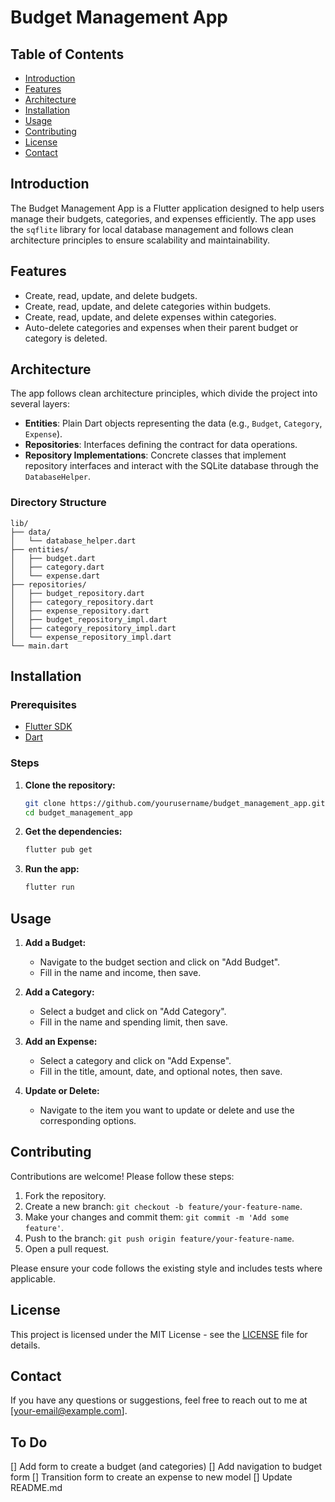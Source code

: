 # Budget Management App

## Table of Contents

- [Introduction](#introduction)
- [Features](#features)
- [Architecture](#architecture)
- [Installation](#installation)
- [Usage](#usage)
- [Contributing](#contributing)
- [License](#license)
- [Contact](#contact)

## Introduction

The Budget Management App is a Flutter application designed to help users manage their budgets, categories, and expenses efficiently. The app uses the `sqflite` library for local database management and follows clean architecture principles to ensure scalability and maintainability.

## Features

- Create, read, update, and delete budgets.
- Create, read, update, and delete categories within budgets.
- Create, read, update, and delete expenses within categories.
- Auto-delete categories and expenses when their parent budget or category is deleted.

## Architecture

The app follows clean architecture principles, which divide the project into several layers:

- **Entities**: Plain Dart objects representing the data (e.g., `Budget`, `Category`, `Expense`).
- **Repositories**: Interfaces defining the contract for data operations.
- **Repository Implementations**: Concrete classes that implement repository interfaces and interact with the SQLite database through the `DatabaseHelper`.

### Directory Structure

```
lib/
├── data/
│   └── database_helper.dart
├── entities/
│   ├── budget.dart
│   ├── category.dart
│   └── expense.dart
├── repositories/
│   ├── budget_repository.dart
│   ├── category_repository.dart
│   ├── expense_repository.dart
│   ├── budget_repository_impl.dart
│   ├── category_repository_impl.dart
│   └── expense_repository_impl.dart
└── main.dart
```

## Installation

### Prerequisites

- [Flutter SDK](https://flutter.dev/docs/get-started/install)
- [Dart](https://dart.dev/get-dart)

### Steps

1. **Clone the repository:**

   ```sh
   git clone https://github.com/yourusername/budget_management_app.git
   cd budget_management_app
   ```

2. **Get the dependencies:**

   ```sh
   flutter pub get
   ```

3. **Run the app:**
   ```sh
   flutter run
   ```

## Usage

1. **Add a Budget:**

   - Navigate to the budget section and click on "Add Budget".
   - Fill in the name and income, then save.

2. **Add a Category:**

   - Select a budget and click on "Add Category".
   - Fill in the name and spending limit, then save.

3. **Add an Expense:**

   - Select a category and click on "Add Expense".
   - Fill in the title, amount, date, and optional notes, then save.

4. **Update or Delete:**
   - Navigate to the item you want to update or delete and use the corresponding options.

## Contributing

Contributions are welcome! Please follow these steps:

1. Fork the repository.
2. Create a new branch: `git checkout -b feature/your-feature-name`.
3. Make your changes and commit them: `git commit -m 'Add some feature'`.
4. Push to the branch: `git push origin feature/your-feature-name`.
5. Open a pull request.

Please ensure your code follows the existing style and includes tests where applicable.

## License

This project is licensed under the MIT License - see the [LICENSE](LICENSE) file for details.

## Contact

If you have any questions or suggestions, feel free to reach out to me at [your-email@example.com].

## To Do

[] Add form to create a budget (and categories)
[] Add navigation to budget form
[] Transition form to create an expense to new model
[] Update README.md
